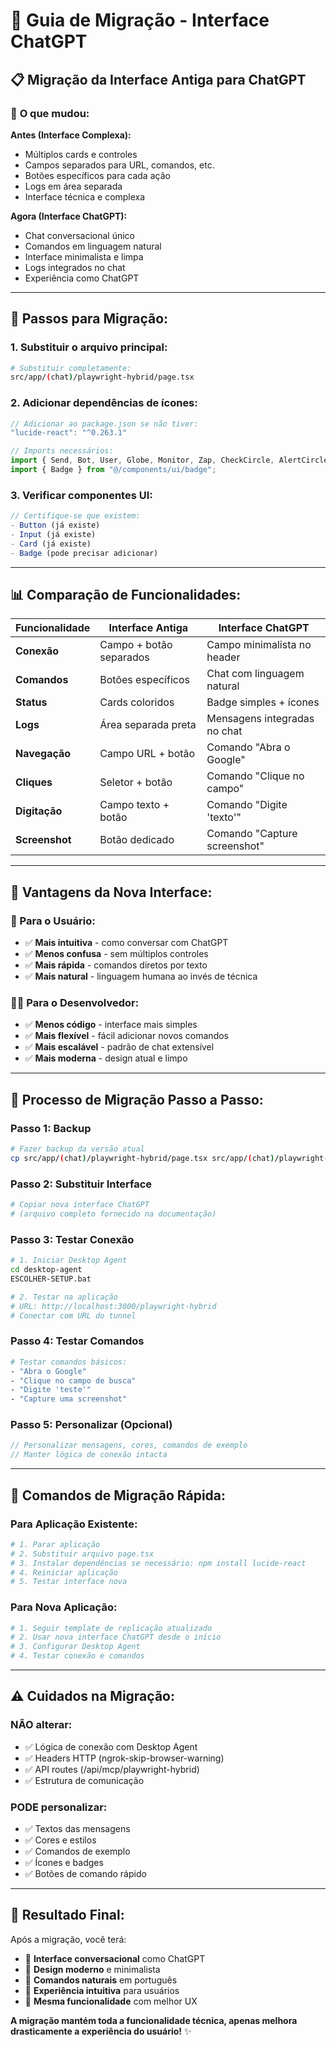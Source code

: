 # 🔄 Guia de Migração - Interface ChatGPT

## 📋 Migração da Interface Antiga para ChatGPT

### 🎯 **O que mudou:**

**Antes (Interface Complexa):**
- Múltiplos cards e controles
- Campos separados para URL, comandos, etc.
- Botões específicos para cada ação
- Logs em área separada
- Interface técnica e complexa

**Agora (Interface ChatGPT):**
- Chat conversacional único
- Comandos em linguagem natural
- Interface minimalista e limpa
- Logs integrados no chat
- Experiência como ChatGPT

---

## 🔧 **Passos para Migração:**

### **1. Substituir o arquivo principal:**
```bash
# Substituir completamente:
src/app/(chat)/playwright-hybrid/page.tsx
```

### **2. Adicionar dependências de ícones:**
```typescript
// Adicionar ao package.json se não tiver:
"lucide-react": "^0.263.1"

// Imports necessários:
import { Send, Bot, User, Globe, Monitor, Zap, CheckCircle, AlertCircle, Loader2 } from "lucide-react";
import { Badge } from "@/components/ui/badge";
```

### **3. Verificar componentes UI:**
```typescript
// Certifique-se que existem:
- Button (já existe)
- Input (já existe) 
- Card (já existe)
- Badge (pode precisar adicionar)
```

---

## 📊 **Comparação de Funcionalidades:**

| Funcionalidade | Interface Antiga | Interface ChatGPT |
|----------------|------------------|-------------------|
| **Conexão** | Campo + botão separados | Campo minimalista no header |
| **Comandos** | Botões específicos | Chat com linguagem natural |
| **Status** | Cards coloridos | Badge simples + ícones |
| **Logs** | Área separada preta | Mensagens integradas no chat |
| **Navegação** | Campo URL + botão | Comando "Abra o Google" |
| **Cliques** | Seletor + botão | Comando "Clique no campo" |
| **Digitação** | Campo texto + botão | Comando "Digite 'texto'" |
| **Screenshot** | Botão dedicado | Comando "Capture screenshot" |

---

## 🎨 **Vantagens da Nova Interface:**

### **👤 Para o Usuário:**
- ✅ **Mais intuitiva** - como conversar com ChatGPT
- ✅ **Menos confusa** - sem múltiplos controles
- ✅ **Mais rápida** - comandos diretos por texto
- ✅ **Mais natural** - linguagem humana ao invés de técnica

### **👨‍💻 Para o Desenvolvedor:**
- ✅ **Menos código** - interface mais simples
- ✅ **Mais flexível** - fácil adicionar novos comandos
- ✅ **Mais escalável** - padrão de chat extensível
- ✅ **Mais moderna** - design atual e limpo

---

## 🔄 **Processo de Migração Passo a Passo:**

### **Passo 1: Backup**
```bash
# Fazer backup da versão atual
cp src/app/(chat)/playwright-hybrid/page.tsx src/app/(chat)/playwright-hybrid/page-old.tsx
```

### **Passo 2: Substituir Interface**
```bash
# Copiar nova interface ChatGPT
# (arquivo completo fornecido na documentação)
```

### **Passo 3: Testar Conexão**
```bash
# 1. Iniciar Desktop Agent
cd desktop-agent
ESCOLHER-SETUP.bat

# 2. Testar na aplicação
# URL: http://localhost:3000/playwright-hybrid
# Conectar com URL do tunnel
```

### **Passo 4: Testar Comandos**
```bash
# Testar comandos básicos:
- "Abra o Google"
- "Clique no campo de busca"  
- "Digite 'teste'"
- "Capture uma screenshot"
```

### **Passo 5: Personalizar (Opcional)**
```typescript
// Personalizar mensagens, cores, comandos de exemplo
// Manter lógica de conexão intacta
```

---

## 🎯 **Comandos de Migração Rápida:**

### **Para Aplicação Existente:**
```bash
# 1. Parar aplicação
# 2. Substituir arquivo page.tsx
# 3. Instalar dependências se necessário: npm install lucide-react
# 4. Reiniciar aplicação
# 5. Testar interface nova
```

### **Para Nova Aplicação:**
```bash
# 1. Seguir template de replicação atualizado
# 2. Usar nova interface ChatGPT desde o início
# 3. Configurar Desktop Agent
# 4. Testar conexão e comandos
```

---

## ⚠️ **Cuidados na Migração:**

### **NÃO alterar:**
- ✅ Lógica de conexão com Desktop Agent
- ✅ Headers HTTP (ngrok-skip-browser-warning)
- ✅ API routes (/api/mcp/playwright-hybrid)
- ✅ Estrutura de comunicação

### **PODE personalizar:**
- ✅ Textos das mensagens
- ✅ Cores e estilos
- ✅ Comandos de exemplo
- ✅ Ícones e badges
- ✅ Botões de comando rápido

---

## 🎉 **Resultado Final:**

Após a migração, você terá:

- 💬 **Interface conversacional** como ChatGPT
- 🎨 **Design moderno** e minimalista  
- 🤖 **Comandos naturais** em português
- 📱 **Experiência intuitiva** para usuários
- 🚀 **Mesma funcionalidade** com melhor UX

**A migração mantém toda a funcionalidade técnica, apenas melhora drasticamente a experiência do usuário!** ✨
